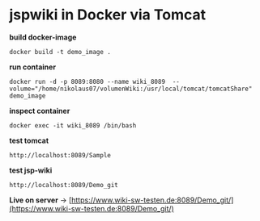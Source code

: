 # jspwiki in Docker via Tomcat

__build docker-image__
```
docker build -t demo_image .
```

__run container__
```
docker run -d -p 8089:8080 --name wiki_8089  --volume="/home/nikolaus07/volumenWiki:/usr/local/tomcat/tomcatShare" demo_image
```

__inspect container__
```
docker exec -it wiki_8089 /bin/bash
```

__test tomcat__
```
http://localhost:8089/Sample
```

__test jsp-wiki__
```
http://localhost:8089/Demo_git
```

__Live on server__ ->  [https://www.wiki-sw-testen.de:8089/Demo_git/](https://www.wiki-sw-testen.de:8089/Demo_git/)
